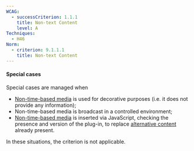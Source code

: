 ```yaml
---
WCAG:
  - successCriterion: 1.1.1
    title: Non-text Content
    level: A
Techniques:
  - H46
Norm:
  - criterion: 9.1.1.1
    title: Non-text Content
---
```


#### Special cases

Special cases are managed when

- [Non-time-based media](#non-time-based-media) is used for decorative purposes (i.e. it does not provide any information);
- Non-time-based media is broadcast in a controlled environment;
- [Non-time-based media](#non-time-based-media) is inserted via JavaScript, checking the presence and version of the plug-in, to replace [alternative content](#alternative-content) already present.

In these situations, the criterion is not applicable.
